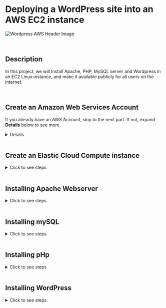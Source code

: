 # Deploying a WordPress site into an AWS EC2 instance

![Wordpress AWS Header Image](https://github.com/Manny-D/Deploy-WordPress-in-AWS-EC2/assets/99146530/28db9df8-07bc-487c-864b-8ae72d97e433)

<br>

## Description

In this project, we will Install Apache, PHP, MySQL server and Wordpress in an EC2 Linux instance, and make it available publicly for all users on the internet.

<br>

## Create an Amazon Web Services Account

If you already have an AWS Account, skip to the next part. If not, expand <b>Details</b> below to see more.
<details>
<summary>Details</summary>
 
<br>  

If you do not already have an AWS account, navigate to the following page to create one [https://aws.amazon.com/free](https://aws.amazon.com/free) and click on either Complete Signup or Create a Free Account.

![AWS Sign Up](https://github.com/Manny-D/Virtual-Private-Cloud-VPC/assets/99146530/60c3c592-9e8a-44d5-a7c8-74284d8cdc30)

When on the <b>Contact Information</b> page, select <b>Personal</b> for the Account type.
 
![Account Type](https://github.com/Manny-D/Virtual-Private-Cloud-VPC/assets/99146530/feaadbb9-de42-4ebb-b6c0-6901c0337891)

<b>Note</b>: you will be prompted to enter in credit card info. This is for identity verification and the card will only be charged if you exceed the Free Tier limits.

![CC](https://github.com/Manny-D/Virtual-Private-Cloud-VPC/assets/99146530/d31dd4ae-82db-4079-bdd0-c69649451c52)

Next you will be prompted to confirm your identity via a SMS code, then will be taken to the <b>Select a support plan</b> page, leave it at <b>Basic support - Free</b> and click <b>Complete sign up</b>.

![Free Tier](https://github.com/Manny-D/Virtual-Private-Cloud-VPC/assets/99146530/81256aff-4cfc-4697-8334-2cef1eef592c)

Sign up completed! Click on <b>Go to the AWS Management Console</b>.

![Sign up congrats](https://github.com/Manny-D/Virtual-Private-Cloud-VPC/assets/99146530/d60ae22b-4e1d-4235-9b3d-f30a36ec67aa)

Login to the AWS Management Console using the (default) <b>Root user</b> option. 

![Root user](https://github.com/Manny-D/Virtual-Private-Cloud-VPC/assets/99146530/f25d606b-96dd-42d9-85b3-a845951d3244)
</details>

<br>

## Create an Elastic Cloud Compute instance

<details>
<summary>Click to see steps</summary>

<br>

In the search bar, type <b>ec2</b> and click on <b>EC2</b>.

![Search EC2](https://github.com/Manny-D/Virtual-Private-Cloud-VPC/assets/99146530/067326a9-fe4a-450b-902d-c72f1b8b6560)

From the EC2 Dashboard, click on <b>Launch instance</b>.

![Launch Instance](https://github.com/Manny-D/Virtual-Private-Cloud-VPC/assets/99146530/f1d05095-a5b4-4735-bedc-c3ae098dfed4)

### Launch an instance wizard
Under <b>Name and tags</b>, enter a <b>Name</b>, something you'll remember - eg. <b>MyWebServer</b>

![Name and tags](https://github.com/Manny-D/Virtual-Private-Cloud-VPC/assets/99146530/c7b4284c-2b18-4c65-ac60-13d35b9f8c33)

Under <b>Application and OS Images (Amazon Machine Image)</b>, do the following: 

![App and OS](https://github.com/Manny-D/Deploy-WordPress-in-AWS-EC2/assets/99146530/b4f464ef-5f8d-4085-a419-d042c20fb198)

- Click <b>Ubuntu</b>
- <b>Amazon Machine Image (AMI)</b>: (leave the default of <b>Ubuntu Server 24.04 LTS (HVM), SSD Volume Type</b>)
- <b>Architecture</b>: (leave the default of <b>64-bit (x86)</b>)

<br>

Under <b>Instance type</b>, leave it at the default of <b>t2.micro</b>

![Instance type](https://github.com/Manny-D/Virtual-Private-Cloud-VPC/assets/99146530/c915c310-54e4-4c6f-82de-a4387f5a0073)

Under <b>Key pair (login)</b>, click on <b>Create new key pair</b> 

![Key pair](https://github.com/Manny-D/Virtual-Private-Cloud-VPC/assets/99146530/83fe3e3f-8788-4d33-a220-9c38f0752e66)

In the <b>Create key pair</b> popup, do the following: 

![Create Key Pair](https://github.com/Manny-D/Deploy-WordPress-in-AWS-EC2/assets/99146530/abe4238f-a055-4da3-8690-be8f2dc99c93)

- <b>Name</b>: (enter in something you'll remember - eg. <b>masterkp</b>)
- <b>Key pair type</b>: (leave the default setting <b>(RSA)</b>)
- <b>Private key file format</b>: (leave the default setting <b>(.pem)</b>)
- Click <b>Create key pair</b>
- <b>Note</b>: the file will be automatically downloaded via the browser your using

<br>

Under <b>Network settings</b>, to allow our WordPress site to be accessible on the interet by web browsers:
- check the box for <b>Allow HTTPS traffi from the internet</b> 
- check the box for <b>Allow HTTP traffic from the internet</b>

![Network settings](https://github.com/Manny-D/Deploy-WordPress-in-AWS-EC2/assets/99146530/52b06969-8144-4e2c-862e-50c4bd994405)

Leave the defaults for all the remaining settings, look to the right of the wizard and click <b>Launch instance</b>. 

Once completed, a similar page should load.

![View all instances](https://github.com/Manny-D/Virtual-Private-Cloud-VPC/assets/99146530/6405186e-cea1-49c3-8956-e6732a267138)

Click <b>View all instances</b> to see the EC2 instances list.

![Instances](https://github.com/Manny-D/Deploy-WordPress-in-AWS-EC2/assets/99146530/012ffc84-24a9-4b39-bcad-f1d421901892)

Click on the <b>Instance ID</b> to see it in more detail.

![Instances summary](https://github.com/Manny-D/Deploy-WordPress-in-AWS-EC2/assets/99146530/8738ac30-b70e-4750-8e7c-d427808b8a2b)

Great! Our AWS EC2 instance is now ready to install the various software for the project.

<b>Note</b>: copy both the <b>Public IPv4 address</b> and <b>Public IPv4 DNS</b> URL, as well be using them shortly!

</details>

<br>

## Installing Apache Webserver

<details>
<summary>Click to see steps</summary>

<br>

The following steps will be done via a command line. As I am on a MAC, the following screenshot will be of iTerm. If you are on Windows, utilize Command Prompt.

Navigate to where you downloaded the .pem key pair file earlier. Mine defaulted to the Downloads folder, so I will enter the following:

```
cd Downloads
```

![Downloads](https://github.com/Manny-D/Deploy-WordPress-in-AWS-EC2/assets/99146530/1285669b-00bd-46b5-8050-cc392cc62bf7)

<br>

Let's ssh into the Apache Webserver now, using the following:

```
ssh -i "yourkeypairfilename.pem" ubuntu@yourPublicIPv4address
```

![Ubuntu SSH](https://github.com/Manny-D/Deploy-WordPress-in-AWS-EC2/assets/99146530/d07e8a08-ae8d-4ce6-a290-3cccecd632d3)

Type <b>yes</b> here and press Enter.

<br>

You may receive an error similar to this:

![SSH Error](https://github.com/Manny-D/Deploy-WordPress-in-AWS-EC2/assets/99146530/f569d8cc-bc5d-4a36-ac2f-1b8f52477a5a)

This is usually because the .pem key is publicly visible - eg. on your Desktop or Downloads folder, so it's denied access as a security precaution.

<br>

To address this, we have to modify the .pem file permissions using either CHMOD 400 (read only) or 600 (read and write).

```
chmod 600 /Users/mymac/Downloads/masterKP.pem
```

Nothing will return to show it was successful, but if you try so <b>ssh</b> again, you will connect.  

![CHMOD](https://github.com/Manny-D/Deploy-WordPress-in-AWS-EC2/assets/99146530/37af217a-98df-4718-8aa7-ea9381c9b477)

Now that were inside Linux, let's install an AWS package that will allow us to connect via a web browser called <b>Instance Connect</b>. 

<br>

First, we need to update and upgrade the Linux instance packages via the following commands:

<b>Note</b>: these may take some time to complete and if prompted, type <b>Y</b> to continue

```
sudo apt-get update
```
then
```
sudo apt-get upgrade
```

<br>

To install <b>Instance Connect</b>, type:

```
sudo apt-get install ec2-instance-connect
```

<br>

Now to install the first piece of software to help host our <b>Wordpress</b> website, the <b>Apache Web Server</b>. If prompted, type <b>Y</b> to continue:

```
sudo apt-get install apache2
```

<br>

To confirm <b>Apache Web Server</b> was installed successfully, open a new web browser or tab in your current browser and enter the <b>Public IPv4 DNS</b> URL. 

- eg. <b>ec2-xx-xxx-xxx-xx.compute-1.amazonaws.com</b>

You should see the following page load:

![Apache](https://github.com/Manny-D/Deploy-WordPress-in-AWS-EC2/assets/99146530/31ff7427-926f-44d2-9698-d63f11bf58f5)

Amazing.. it works!!

</details>

<br>

## Installing mySQL

<details>
<summary>Click to see steps</summary>

<br>

Navigate back to the <b>EC2 Dashboard</b> -> <b>Instances</b> -> <b>Instances</b> -> tick the box to the left of your Instance <b>Name</b> -> click <b>Connect</b> (top right)

![Instances Connect](https://github.com/Manny-D/Deploy-WordPress-in-AWS-EC2/assets/99146530/d421a4df-1e9c-45c2-9826-bef51865245e)

No changes should be made here, click <b>Connect</b> (on the bottom right).

![Connect to Instance](https://github.com/Manny-D/Deploy-WordPress-in-AWS-EC2/assets/99146530/3d7f06ab-12a7-4205-8e95-1e31de2b2ed1)

We'll now be in the Linux instance via the AWS web browser ssh client. 

![web ssh](https://github.com/Manny-D/Deploy-WordPress-in-AWS-EC2/assets/99146530/d46bf31e-0406-47cd-bf89-70f6572a65ab)

<br>

To begin the installing mySQL, type:

```
sudo apt-get install mysql-server
```

If prompted, type <b>Y</b> to continue. This may take some time to complete.

<br>

We need to create a user for <b>Wordpress</b> and the <b>mySQL database</b>.

```
sudo mysql -u root
```
```
create user "user123"@"%" identified by "pass123";
```

<b>*</b>Be sure to note these for later.

<br>

Next we'll give user123 the correct privileges to access the database. 

```
grant all privileges on *.* to "user123"@"%" with grant option;
```

<br>

Run the following to refresh the privileges.

```
flush privileges;
```

<br>

Let's create the database the WordPress will use.

```
create database wordpressdb;
```

<b>*</b>Be sure to note this for later.

<br>

Now to confirm the database was created.

```
show databases;
```

<br>

The above commands should look similar to this:

![mySQL commands](https://github.com/Manny-D/Deploy-WordPress-in-AWS-EC2/assets/99146530/547f86fa-02e7-4f0b-9670-bb74a82cdd67)

Type <b>exit</b> to leave the mysql prompt. 

</details>

<br>

## Installing pHp

<details>
<summary>Click to see steps</summary>

<br>

While still in the <b>Instance Connect</b> browser ssh client, we can continue the project by installing <b>pHp</b>. If prompted, type <b>Y</b> to continue:

```
sudo apt-get install php php-mysqli
```

<b>Note</b>: This may take some time to complete.

<br>

To see the <b>pHp version</b>:

```
php -v
```
![php -v](https://github.com/Manny-D/Deploy-WordPress-in-AWS-EC2/assets/99146530/3a0238a2-e10f-4cd6-b2ee-29714223fceb)

<br>

### Create a sample .php file to view pHp configuration and confirm it's working

Navigate to the root of our webserver, then create the file.

```
cd /var/www/html
sudo nano info.php
```

![root](https://github.com/Manny-D/Deploy-WordPress-in-AWS-EC2/assets/99146530/b1069fb0-49e3-4bc6-b62a-d6cfe5814cfd)

<br>

In <b>nano</b>, code the following:

```
<?php
 echo phpinfo()
?>
```

![info php](https://github.com/Manny-D/Deploy-WordPress-in-AWS-EC2/assets/99146530/d0285ed7-f361-43fd-a507-400139390139)

Press <b>Ctrl+X</b> to <b>Save</b>, then <b>Y</b> to <b>Confirm</b> and <b>Enter</b> to exit from <b>nano</b>. 

<br>

To check if the <b>info.php</b> file is working:
- Open a new web browser or tab in your current browser
- Enter the <b>Public IPv4 DNS</b> URL and add <b>/info.php</b> to the end
   - eg. <b>ec2-xx-xxx-xxx-xx.compute-1.amazonaws.com/info.php</b>

![pHp Version](https://github.com/Manny-D/Deploy-WordPress-in-AWS-EC2/assets/99146530/84c3ded2-1442-4817-a338-0d3173d44db7)

It's working! On to the last step!!

</details>

<br>

## Installing WordPress

<details>
<summary>Click to see steps</summary>

<br>

Go back to the AWS web browser ssh client, and let's change to the home folder:

```
cd /home
```

Download the latest version of WordPress:

```
sudo wget https://wordpress.org/latest.tar.gz
```
![WordPress tar file](https://github.com/Manny-D/Deploy-WordPress-in-AWS-EC2/assets/99146530/986aaa5a-2265-41bc-8d9d-ef194f808b6c)

<br>

Confirm the file was downloaded, then uncompress it:

```
ls -l
sudo tar xvf latest.tar.gz
```

<b>Note</b>: This may take some time to complete.

<br>

Then do the following: 
- Confirm that there is now a Wordpress folder
- Change to that directory
- Copy the files to the root webserver folder
- Confirm the files were copied to that folder

```
ls -la
cd wordpress
sudo cp -R . /var/www/html/
sudo ls /var/www/html/
```
![WordPress files](https://github.com/Manny-D/Deploy-WordPress-in-AWS-EC2/assets/99146530/2ea2ee89-1235-4623-aa32-ddf862283f01)

<br>

Finally, we need to delete the <b>index.html</b> file in the webserver root folder. It was created during the Apache Webserver installtion and will conflict with the WordPress installation. Then we'll set the permissions for the WordPress files:

```
sudo rm /var/www/html/index.html
sudo chown -R www-data:www-data /var/www/html/
```

![WordPress files 2](https://github.com/Manny-D/Deploy-WordPress-in-AWS-EC2/assets/99146530/97bc600c-350d-444f-9747-17848e509789)

<br>

Open a new web browser or tab in your current browser and navigate to the <b>Public IPv4 DNS</b> URL.
- eg. <b>ec2-xx-xxx-xxx-xx.compute-1.amazonaws.com</b>

You should now see the first step of the WordPress setup, the Language configuration page. Choose your language and press <b>Continue</b>.

![WordPress Language Page](https://github.com/Manny-D/Deploy-WordPress-in-AWS-EC2/assets/99146530/fb6d20f9-d7f9-4f0c-a165-0de3a5bb8650)

You should have the following info available (from the installing mySQL section). Click <b>Let's go!</b> to continue. 

![WP DB info](https://github.com/Manny-D/Deploy-WordPress-in-AWS-EC2/assets/99146530/63e0b6d7-78e4-4105-ac08-e1c267fae9cc)

Enter the requested info and leave <b>Database Host</b> and <b>Table Prefix</b> at their default setting. The press <b>Submit</b>.

![WP DB info 2](https://github.com/Manny-D/Deploy-WordPress-in-AWS-EC2/assets/99146530/932972f5-194b-48b1-853f-16b97494b065)

Click <b>Run the installtion</b> on this page.

![WP Installation](https://github.com/Manny-D/Deploy-WordPress-in-AWS-EC2/assets/99146530/af858b0a-5fbd-407a-8f50-5f99d03994c9)

Fill in the following:

![WP Info](https://github.com/Manny-D/Deploy-WordPress-in-AWS-EC2/assets/99146530/0328d5fb-f0af-4683-94ae-118edb75009c)

- <b>Site Title</b>
- <b>Username</b>
- <b>Password</b> (this is auto-populated, but you can change it)
- <b>Your Email</b>

Press <b>Install WordPress</b>

Success! Go ahead and log in.

![WP Success](https://github.com/Manny-D/Deploy-WordPress-in-AWS-EC2/assets/99146530/e0ced491-d68a-4d06-977e-c2f0b77881d1)

![Welcome to WordPress](https://github.com/Manny-D/Deploy-WordPress-in-AWS-EC2/assets/99146530/e4d02f0a-a79c-4275-802d-22c3a703724a)

To see the auto-generated site, on the top left, hover over the <b>Site Title</b> you provided earlier -> click on <b>Visit Site</b>.

![Visit Site](https://github.com/Manny-D/Deploy-WordPress-in-AWS-EC2/assets/99146530/5335de5a-35ba-486f-a3c1-9074d8892921)

Now you have a WordPress website running on an AWS EC2 instance!

![WordPress sample page](https://github.com/Manny-D/Deploy-WordPress-in-AWS-EC2/assets/99146530/36088ebc-ebc9-4a7e-919f-5224972643ac)

</details>
